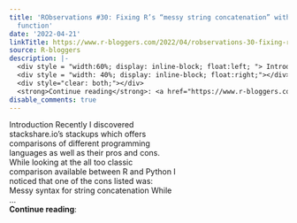 ```yaml
---
title: 'RObservations #30: Fixing R’s “messy string concatenation” with a special
  function'
date: '2022-04-21'
linkTitle: https://www.r-bloggers.com/2022/04/robservations-30-fixing-rs-messy-string-concatenation-with-a-special-function/
source: R-bloggers
description: |-
  <div style = "width:60%; display: inline-block; float:left; "> Introduction Recently I discovered stackshare.io’s stackups which offers comparisons of different programming languages as well as their pros and cons. While looking at the all too classic comparison available between R and Python I noticed that one of the cons listed was: Messy syntax for string concatenation While ...</div>
  <div style = "width: 40%; display: inline-block; float:right;"></div>
  <div style="clear: both;"></div>
  <strong>Continue reading</strong>: <a href="https://www.r-bloggers.com/2022/04/robservations-30-fixing-rs-me ...
disable_comments: true
---
```

<div style = "width:60%; display: inline-block; float:left; "> Introduction Recently I discovered stackshare.io’s stackups which offers comparisons of different programming languages as well as their pros and cons. While looking at the all too classic comparison available between R and Python I noticed that one of the cons listed was: Messy syntax for string concatenation While ...</div>
<div style = "width: 40%; display: inline-block; float:right;"></div>
<div style="clear: both;"></div>
<strong>Continue reading</strong>: <a href="https://www.r-bloggers.com/2022/04/robservations-30-fixing-rs-me ...